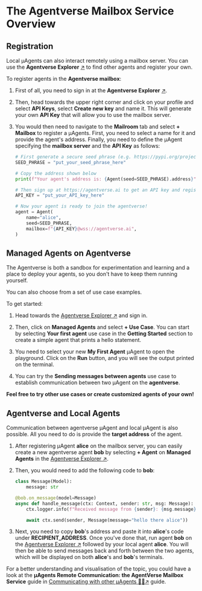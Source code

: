 # The Agentverse Mailbox Service Overview
## Registration
Local μAgents can also interact remotely using a mailbox server. You can use the **Agentverse Explorer** [↗️](https://agentverse.ai/) to find other agents and register your own.

To register agents in the **Agentverse mailbox**:

1. First of all, you need to sign in at the **Agentverse Explorer** [↗️](https://agentverse.ai/). 
2. Then, head towards the upper right corner and click on your profile and select **API Keys**, select **Create new key** and name it. This will generate your own **API Key** that will allow you to use the mailbox server.
3. You would then need to navigate to the **Mailroom** tab and select **+ Mailbox** to register a μAgents. First, you need to select a name for it and provide the agent's address. Finally, you need to define the μAgent specifying the **mailbox server** and the **API Key** as follows:

   ```py copy
   # First generate a secure seed phrase (e.g. https://pypi.org/project/mnemonic/)
   SEED_PHRASE = "put_your_seed_phrase_here"

   # Copy the address shown below
   print(f"Your agent's address is: {Agent(seed=SEED_PHRASE).address}")

   # Then sign up at https://agentverse.ai to get an API key and register your agent
   API_KEY = "put_your_API_key_here"

   # Now your agent is ready to join the agentverse!
   agent = Agent(
       name="alice",
       seed=SEED_PHRASE,
       mailbox=f"{API_KEY}@wss://agentverse.ai",
   )
   ```

## Managed Agents on Agentverse
The Agentverse is both a sandbox for experimentation and learning and a place to deploy your agents, so you don't have to keep them running yourself. 

You can also choose from a set of use case examples.

To get started:

1. Head towards the [Agentverse Explorer ↗️](https://agentverse.ai/) and sign in. 

2. Then, click on **Managed Agents** and select **+ Use Case**. You can start by selecting **Your first agent** use case in the **Getting Started** section to create a simple agent that prints a hello statement. 

3. You need to select your new **My First Agent** μAgent to open the playground. Click on the **Run** button, and you will see the output printed on the terminal.

4. You can try the **Sending messages between agents** use case to establish communication between two μAgent on the **agentverse**. 

**Feel free to try other use cases or create customized agents of your own!** 

## Agentverse and Local Agents

Communication between agentverse μAgent and local μAgent is also possible. All you need to do is provide the **target address** of the agent.

1. After registering μAgent **alice** on the mailbox server, you can easily create a new agentverse agent **bob** by selecting **+ Agent** on **Managed Agents** in the [Agentverse Explorer ↗️](https://agentverse.ai/). 

2. Then, you would need to add the following code to **bob**:

    ```py copy
    class Message(Model):
        message: str

    @bob.on_message(model=Message)
    async def handle_message(ctx: Context, sender: str, msg: Message):
        ctx.logger.info(f"Received message from {sender}: {msg.message}")

        await ctx.send(sender, Message(message="hello there alice"))
    ```

3. Next, you need to copy **bob**'s address and paste it into **alice**'s code under **RECIPIENT_ADDRESS**. Once you've done that, run agent **bob** on the [Agentverse Explorer ↗️](https://agentverse.ai/) followed by your local agent **alice**. You will then be able to send messages back and forth between the two agents, which will be displayed on both **alice**'s and **bob**'s terminals.

For a better understanding and visualisation of the topic, you could have a look at the **μAgents Remote Communication: the AgentVerse Mailbox Service** guide in [Communicating with other μAgents 📱🤖↗️](/guides/agents/communicating-with-other-agents.md)️ guide.
